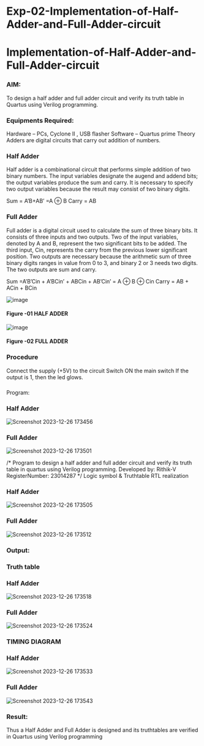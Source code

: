 # Exp-02-Implementation-of-Half-Adder-and-Full-Adder-circuit

# Implementation-of-Half-Adder-and-Full-Adder-circuit
### AIM:
To design a half adder and full adder circuit and verify its truth table in Quartus using Verilog programming.

### Equipments Required:
Hardware – PCs, Cyclone II , USB flasher
Software – Quartus prime
Theory
Adders are digital circuits that carry out addition of numbers.

### Half Adder
Half adder is a combinational circuit that performs simple addition of two binary numbers. The input variables designate the augend and addend bits; the output variables produce the sum and carry. It is necessary to specify two output variables because the result may consist of two binary digits.

Sum = A’B+AB’ =A ⊕ B Carry = AB

### Full Adder
Full adder is a digital circuit used to calculate the sum of three binary bits. It consists of three inputs and two outputs. Two of the input variables, denoted by A and B, represent the two significant bits to be added. The third input, Cin, represents the carry from the previous lower significant position. Two outputs are necessary because the arithmetic sum of three binary digits ranges in value from 0 to 3, and binary 2 or 3 needs two digits. The two outputs are sum and carry.

Sum =A’B’Cin + A’BCin’ + ABCin + AB’Cin’ = A ⊕ B ⊕ Cin Carry = AB + ACin + BCin

 ![image](https://user-images.githubusercontent.com/36288975/163552156-a13e5a56-c638-4110-97d9-8896907c8d25.png)

#### Figure -01 HALF ADDER 


![image](https://user-images.githubusercontent.com/36288975/163552057-b3547877-6d07-45b4-b7e0-bcfebfad9e1d.png)

#### Figure -02 FULL ADDER 

### Procedure

Connect the supply (+5V) to the circuit
Switch ON the main switch
If the output is 1, then the led glows.
### 
Program:
### Half Adder

 ![Screenshot 2023-12-26 173456](https://github.com/23014287rithik/Exp-02-Implementation-of-Half-Adder-and-Full-Adder-circuit/assets/150985832/6a9f26eb-d186-4237-8602-d649fbdd79ef)

### Full Adder

![Screenshot 2023-12-26 173501](https://github.com/23014287rithik/Exp-02-Implementation-of-Half-Adder-and-Full-Adder-circuit/assets/150985832/fc36574d-462e-4b3a-81bf-2ede359b8361)

 

/*
Program to design a half adder and full adder circuit and verify its truth table in quartus using Verilog programming.
Developed by: Rithik-V
RegisterNumber:  23014287
*/
Logic symbol & Truthtable
RTL realization
### Half Adder

![Screenshot 2023-12-26 173505](https://github.com/23014287rithik/Exp-02-Implementation-of-Half-Adder-and-Full-Adder-circuit/assets/150985832/dbf3e66b-8199-412a-98c7-5ed5ee71778f)


### Full  Adder

![Screenshot 2023-12-26 173512](https://github.com/23014287rithik/Exp-02-Implementation-of-Half-Adder-and-Full-Adder-circuit/assets/150985832/ea995fd9-6243-4c13-8a43-b84d03ae8681)


### Output:
### Truth table

### Half  Adder
![Screenshot 2023-12-26 173518](https://github.com/23014287rithik/Exp-02-Implementation-of-Half-Adder-and-Full-Adder-circuit/assets/150985832/276d71bb-a104-40a8-9aad-71cc99dab248)


### Full  Adder

![Screenshot 2023-12-26 173524](https://github.com/23014287rithik/Exp-02-Implementation-of-Half-Adder-and-Full-Adder-circuit/assets/150985832/713f01ba-ca75-41b5-ae18-88d544a40e04)

### TIMING DIAGRAM
### Half   Adder
![Screenshot 2023-12-26 173533](https://github.com/23014287rithik/Exp-02-Implementation-of-Half-Adder-and-Full-Adder-circuit/assets/150985832/fb62a6a4-1112-4d95-afdb-73d2a0ab7d83)

 ### Full  Adder

![Screenshot 2023-12-26 173543](https://github.com/23014287rithik/Exp-02-Implementation-of-Half-Adder-and-Full-Adder-circuit/assets/150985832/1acd7177-993f-41aa-8ce4-8883c5884514)

 
### Result:
Thus a Half Adder and Full Adder is designed and its truthtables are verified in Quartus using
Verilog programming
